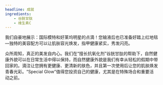 ```yaml
---
headline: 成就
ingredients:
    - 谷胱甘肽
    - 维生素C
---
```


我们自豪地展示：国际模特和好莱坞明星的点滴！您输液后也已准备好踏上红地毯—独特的美容配方可以让肌肤容光焕发，指甲健康紧实，秀发闪亮。

众所周知，真正的美发自内心。我们在“擅长抗氧化剂”谷胱甘肽的帮助下，自然健康外貌可以在日常生活中得以保持，而自然健康外貌是我们有幸从轻松的假期中带回家的。滴注让您拥有更健康、更清新的肤色，并且第一次使用后让您的肌肤焕发青春光彩。“Special Glow”值得您投资自己的健康，尤其是在特殊场合和重要活动之前。
